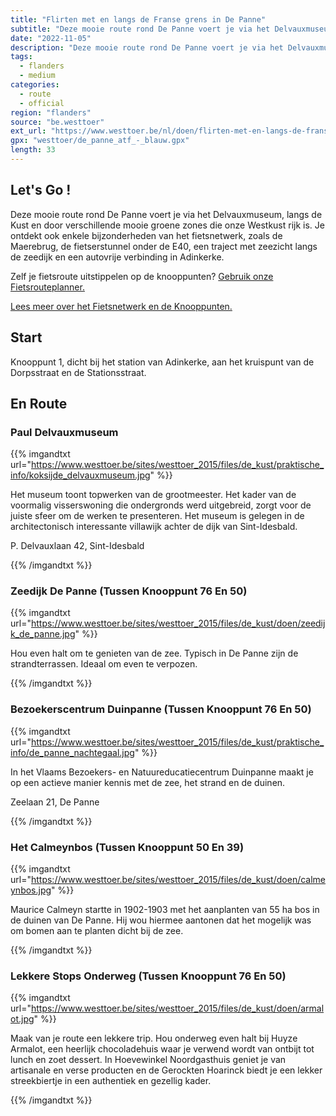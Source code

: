 ```yaml
---
title: "Flirten met en langs de Franse grens in De Panne"
subtitle: "Deze mooie route rond De Panne voert je via het Delvauxmuseum, langs de Kust en door verschillende mooie groene zones die onze Westkust rijk is"
date: "2022-11-05"
description: "Deze mooie route rond De Panne voert je via het Delvauxmuseum, langs de Kust en door verschillende mooie groene zones die onze Westkust rijk is" 
tags:
  - flanders
  - medium
categories: 
  - route
  - official
region: "flanders"
source: "be.westtoer"
ext_url: "https://www.westtoer.be/nl/doen/flirten-met-en-langs-de-franse-grens-de-panne"
gpx: "westtoer/de_panne_atf_-_blauw.gpx"
length: 33
---
```


## Let's Go !

Deze mooie route rond De Panne voert je via het Delvauxmuseum, langs de Kust en door verschillende mooie groene zones die onze Westkust rijk is. Je ontdekt ook enkele bijzonderheden van het fietsnetwerk, zoals de Maerebrug, de fietserstunnel onder de E40, een traject met zeezicht langs de zeedijk en een autovrije verbinding in Adinkerke.

Zelf je fietsroute uitstippelen op de knooppunten? [Gebruik onze Fietsrouteplanner.](https://www.westtoer.be/nl/fietsrouteplanner)

[Lees meer over het Fietsnetwerk en de Knooppunten.](https://www.westtoer.be/nl/inspiratie/fietsnetwerk)

## Start 

Knooppunt 1, dicht bij het station van Adinkerke, aan het kruispunt van de Dorpsstraat en de Stationsstraat. 

## En Route

### Paul Delvauxmuseum

{{% imgandtxt url="https://www.westtoer.be/sites/westtoer_2015/files/de_kust/praktische_info/koksijde_delvauxmuseum.jpg" %}}

Het museum toont topwerken van de grootmeester. Het kader van de voormalig visserswoning die ondergronds werd uitgebreid, zorgt voor de juiste sfeer om de werken te presenteren. Het museum is gelegen in de architectonisch interessante villawijk achter de dijk van Sint-Idesbald.

P. Delvauxlaan 42, Sint-Idesbald

{{% /imgandtxt %}}

### Zeedijk De Panne (Tussen Knooppunt 76 En 50)

{{% imgandtxt url="https://www.westtoer.be/sites/westtoer_2015/files/de_kust/doen/zeedijk_de_panne.jpg" %}}

Hou even halt om te genieten van de zee. Typisch in De Panne zijn de strandterrassen. Ideaal om even te verpozen.

{{% /imgandtxt %}}

### Bezoekerscentrum Duinpanne (Tussen Knooppunt 76 En 50)

{{% imgandtxt url="https://www.westtoer.be/sites/westtoer_2015/files/de_kust/praktische_info/de_panne_nachtegaal.jpg" %}}

In het Vlaams Bezoekers- en Natuureducatiecentrum Duinpanne maakt je op een actieve manier kennis met de zee, het strand en de duinen.

Zeelaan 21, De Panne

{{% /imgandtxt %}}

### Het Calmeynbos (Tussen Knooppunt 50 En 39)

{{% imgandtxt url="https://www.westtoer.be/sites/westtoer_2015/files/de_kust/doen/calmeynbos.jpg" %}}

Maurice Calmeyn startte in 1902-1903 met het aanplanten van 55 ha bos in de duinen van De Panne. Hij wou hiermee aantonen dat het mogelijk was om bomen aan te planten dicht bij de zee.

{{% /imgandtxt %}}

### Lekkere Stops Onderweg (Tussen Knooppunt 76 En 50)

{{% imgandtxt url="https://www.westtoer.be/sites/westtoer_2015/files/de_kust/doen/armalot.jpg" %}}

Maak van je route een lekkere trip. Hou onderweg even halt bij Huyze Armalot, een heerlijk chocoladehuis waar je verwend wordt van ontbijt tot lunch en zoet dessert. In Hoevewinkel Noordgasthuis geniet je van artisanale en verse producten en de Gerockten Hoarinck biedt je een lekker streekbiertje in een authentiek en gezellig kader.

{{% /imgandtxt %}}
